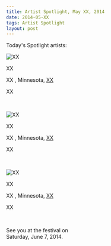 ```yaml
---
title: Artist Spotlight, May XX, 2014
date: 2014-05-XX
tags: Artist Spotlight
layout: post
---
```


Today's Spotlight artists:

![XX](/images/2014/posts/2014-05-XX/XX.jpg)

XX 

XX , Minnesota, [XX](http://XX)

XX 

&nbsp;

![XX](/images/2014/posts/2014-05-XX/XX.jpg)

XX 

XX , Minnesota, [XX](http://XX)

XX 

&nbsp;

![XX](/images/2014/posts/2014-05-XX/XX.jpg)

XX 

XX , Minnesota, [XX](http://XX)

XX 

&nbsp;

See you at the festival on  
Saturday, June 7, 2014.
